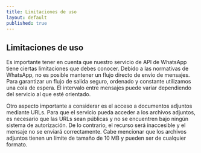 ```yaml
---
title: Limitaciones de uso
layout: default
published: true
---
```

## Limitaciones de uso

Es importante tener en cuenta que nuestro servicio de API de WhatsApp tiene ciertas limitaciones que debes conocer. Debido a las normativas de WhatsApp, no es posible mantener un flujo directo de envío de mensajes. Para garantizar un flujo de salida seguro, ordenado y constante utilizamos una cola de espera. El intervalo entre mensajes puede variar dependiendo del servicio al que esté orientado.

Otro aspecto importante a considerar es el acceso a documentos adjuntos mediante URLs. Para que el servicio pueda acceder a los archivos adjuntos, es necesario que las URLs sean públicas y no se encuentren bajo ningún sistema de autorización. De lo contrario, el recurso será inaccesible y el mensaje no se enviará correctamente. Cabe mencionar que los archivos adjuntos tienen un límite de tamaño de 10 MB y pueden ser de cualquier formato.
